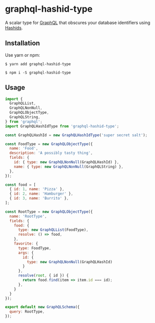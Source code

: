 # graphql-hashid-type

A scalar type for [GraphQL] that obscures your database identifiers using
[Hashids].

## Installation

Use yarn or npm:

```
$ yarn add graphql-hashid-type
```

```
$ npm i -S graphql-hashid-type
```

## Usage

```js
import {
  GraphQLList,
  GraphQLNonNull,
  GraphQLObjectType,
  GraphQLString,
} from 'graphql';
import GraphQLHashIdType from 'graphql-hashid-type';

const GraphQLHashId = new GraphQLHashIdType('super secret salt');

const FoodType = new GraphQLObjectType({
  name: 'Food',
  description: 'A possibly tasty thing',
  fields: {
    id: { type: new GraphQLNonNull(GraphQLHashId) },
    name: { type: new GraphQLNonNull(GraphQLString) },
  },
});

const food = [
  { id: 1, name: 'Pizza' },
  { id: 2, name: 'Hamburger' },
  { id: 3, name: 'Burrito' },
];

const RootType = new GraphQLObjectType({
  name: 'RootType',
  fields: {
    food: {
      type: new GraphQLList(FoodType),
      resolve: () => food,
    },
    favorite: {
      type: FoodType,
      args: {
        id: {
          type: new GraphQLNonNull(GraphQLHashId)
        }
      },
      resolve(root, { id }) {
        return food.find(item => item.id === id);
      },
    }
  }
});

export default new GraphQLSchema({
  query: RootType,
});
```

[GraphQL]: http://graphql.org/
[Hashids]: http://hashids.org/
